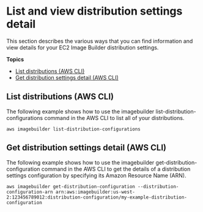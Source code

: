 # List and view distribution settings detail<a name="distribution-settings-detail"></a>

This section describes the various ways that you can find information and view details for your EC2 Image Builder distribution settings\.

**Topics**
+ [List distributions \(AWS CLI\)](#cli-list-distributions)
+ [Get distribution settings detail \(AWS CLI\)](#cli-get-distribution-configuration)

## List distributions \(AWS CLI\)<a name="cli-list-distributions"></a>

The following example shows how to use the imagebuilder list\-distribution\-configurations command in the AWS CLI to list all of your distributions\.

```
aws imagebuilder list-distribution-configurations
```

## Get distribution settings detail \(AWS CLI\)<a name="cli-get-distribution-configuration"></a>

The following example shows how to use the imagebuilder get\-distribution\-configuration command in the AWS CLI to get the details of a distribution settings configuration by specifying its Amazon Resource Name \(ARN\)\.

```
aws imagebuilder get-distribution-configuration --distribution-configuration-arn arn:aws:imagebuilder:us-west-2:123456789012:distribution-configuration/my-example-distribution-configuration
```